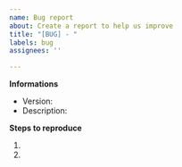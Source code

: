 ```yaml
---
name: Bug report
about: Create a report to help us improve
title: "[BUG] - "
labels: bug
assignees: ''

---
```


**Informations**

- Version:
- Description:

**Steps to reproduce**

1.
2.
